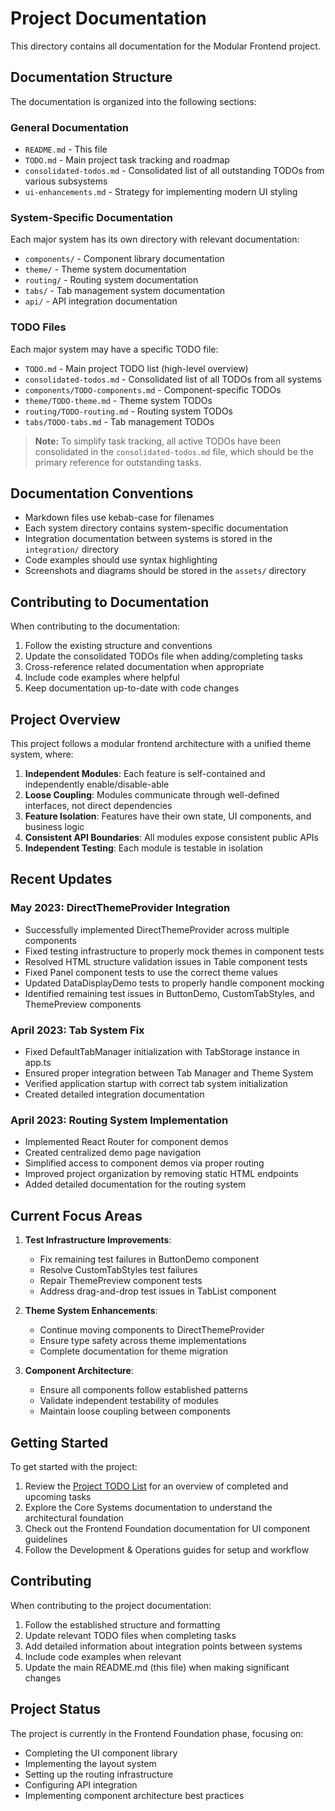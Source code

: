 # Project Documentation

This directory contains all documentation for the Modular Frontend project.

## Documentation Structure

The documentation is organized into the following sections:

### General Documentation
- `README.md` - This file
- `TODO.md` - Main project task tracking and roadmap
- `consolidated-todos.md` - Consolidated list of all outstanding TODOs from various subsystems
- `ui-enhancements.md` - Strategy for implementing modern UI styling

### System-Specific Documentation
Each major system has its own directory with relevant documentation:
- `components/` - Component library documentation
- `theme/` - Theme system documentation
- `routing/` - Routing system documentation
- `tabs/` - Tab management system documentation
- `api/` - API integration documentation

### TODO Files
Each major system may have a specific TODO file:
- `TODO.md` - Main project TODO list (high-level overview)
- `consolidated-todos.md` - Consolidated list of all TODOs from all systems
- `components/TODO-components.md` - Component-specific TODOs
- `theme/TODO-theme.md` - Theme system TODOs
- `routing/TODO-routing.md` - Routing system TODOs
- `tabs/TODO-tabs.md` - Tab management TODOs

> **Note:** To simplify task tracking, all active TODOs have been consolidated in the `consolidated-todos.md` file, which should be the primary reference for outstanding tasks.

## Documentation Conventions

- Markdown files use kebab-case for filenames
- Each system directory contains system-specific documentation
- Integration documentation between systems is stored in the `integration/` directory
- Code examples should use syntax highlighting
- Screenshots and diagrams should be stored in the `assets/` directory

## Contributing to Documentation

When contributing to the documentation:
1. Follow the existing structure and conventions
2. Update the consolidated TODOs file when adding/completing tasks
3. Cross-reference related documentation when appropriate
4. Include code examples where helpful
5. Keep documentation up-to-date with code changes

## Project Overview

This project follows a modular frontend architecture with a unified theme system, where:

1. **Independent Modules**: Each feature is self-contained and independently enable/disable-able
2. **Loose Coupling**: Modules communicate through well-defined interfaces, not direct dependencies
3. **Feature Isolation**: Features have their own state, UI components, and business logic
4. **Consistent API Boundaries**: All modules expose consistent public APIs
5. **Independent Testing**: Each module is testable in isolation

## Recent Updates

### May 2023: DirectThemeProvider Integration
- Successfully implemented DirectThemeProvider across multiple components
- Fixed testing infrastructure to properly mock themes in component tests
- Resolved HTML structure validation issues in Table component tests
- Fixed Panel component tests to use the correct theme values
- Updated DataDisplayDemo tests to properly handle component mocking
- Identified remaining test issues in ButtonDemo, CustomTabStyles, and ThemePreview components

### April 2023: Tab System Fix
- Fixed DefaultTabManager initialization with TabStorage instance in app.ts
- Ensured proper integration between Tab Manager and Theme System
- Verified application startup with correct tab system initialization
- Created detailed integration documentation

### April 2023: Routing System Implementation
- Implemented React Router for component demos
- Created centralized demo page navigation
- Simplified access to component demos via proper routing
- Improved project organization by removing static HTML endpoints
- Added detailed documentation for the routing system

## Current Focus Areas

1. **Test Infrastructure Improvements**:
   - Fix remaining test failures in ButtonDemo component
   - Resolve CustomTabStyles test failures
   - Repair ThemePreview component tests
   - Address drag-and-drop test issues in TabList component

2. **Theme System Enhancements**:
   - Continue moving components to DirectThemeProvider
   - Ensure type safety across theme implementations
   - Complete documentation for theme migration

3. **Component Architecture**:
   - Ensure all components follow established patterns
   - Validate independent testability of modules
   - Maintain loose coupling between components

## Getting Started

To get started with the project:

1. Review the [Project TODO List](TODO.md) for an overview of completed and upcoming tasks
2. Explore the Core Systems documentation to understand the architectural foundation
3. Check out the Frontend Foundation documentation for UI component guidelines
4. Follow the Development & Operations guides for setup and workflow

## Contributing

When contributing to the project documentation:

1. Follow the established structure and formatting
2. Update relevant TODO files when completing tasks
3. Add detailed information about integration points between systems
4. Include code examples when relevant
5. Update the main README.md (this file) when making significant changes

## Project Status

The project is currently in the Frontend Foundation phase, focusing on:

- Completing the UI component library
- Implementing the layout system
- Setting up the routing infrastructure
- Configuring API integration
- Implementing component architecture best practices 